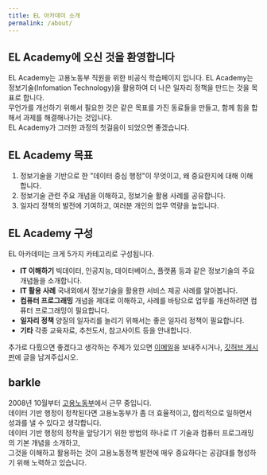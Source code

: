 ```yaml
---
title: EL 아카데미 소개
permalink: /about/
---
```


## **EL Academy에 오신 것을 환영합니다**

EL Academy는 고용노동부 직원을 위한 비공식 학습페이지 입니다.
EL Academy는 정보기술(Infomation Technology)을 활용하여 더 나은 일자리 정책을 만드는 것을 목표로 합니다.  
무언가를 개선하기 위해서 필요한 것은 같은 목표를 가진 동료들을 만들고, 함께 힘을 합해서 과제를 해결해나가는 것입니다.  
EL Academy가 그러한 과정의 첫걸음이 되었으면 좋겠습니다.  

## **EL Academy 목표**

1. 정보기술을 기반으로 한 "데이터 중심 행정"이 무엇이고, 왜 중요한지에 대해 이해합니다.  
2. 정보기술 관련 주요 개념을 이해하고, 정보기술 활용 사례를 공유합니다.  
3. 일자리 정책의 발전에 기여하고, 여러분 개인의 업무 역량을 높입니다.  

## **EL Academy 구성**

EL 아카데미는 크게 5가지 카테고리로 구성됩니다.  

 - **IT 이해하기** 빅데이터, 인공지능, 데이터베이스, 플랫폼 등과 같은 정보기술의 주요 개념들을 소개합니다.  
 - **IT 활용 사례** 국내외에서 정보기술을 활용한 서비스 제공 사례를 알아봅니다.  
 - **컴퓨터 프로그래밍** 개념을 제대로 이해하고, 사례를 바탕으로 업무를 개선하려면 컴퓨터 프로그래밍이 필요합니다.  
 - **일자리 정책** 양질의 일자리를 늘리기 위해서는 좋은 일자리 정책이 필요합니다.  
 - **기타** 각종 교육자료, 추천도서, 참고사이트 등을 안내합니다.  
 
추가로 다뤘으면 좋겠다고 생각하는 주제가 있으면 [이메일](mailto:labor.barkle@gmail.com)을 보내주시거나, [깃허브 게시판](https://github.com/barkle2/barkle2.github.io/issues)에 글을 남겨주십시오.

## **barkle**

2008년 10월부터 [고용노동부](https://moel.go.kr/)에서 근무 중입니다.   
데이터 기반 행정이 정착된다면 고용노동부가 좀 더 효율적이고, 합리적으로 일하면서 성과를 낼 수 있다고 생각합니다.   
데이터 기반 행정의 정착을 앞당기기 위한 방법의 하나로 IT 기술과 컴퓨터 프로그래밍의 기본 개념을 소개하고,   
그것을 이해하고 활용하는 것이 고용노동정책 발전에 매우 중요하다는 공감대를 형성하기 위해 노력하고 있습니다.
